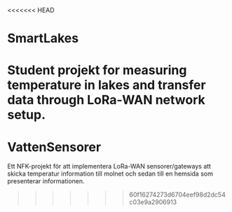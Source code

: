 <<<<<<< HEAD
# SmartLakes
Student projekt for measuring temperature in lakes and transfer data through LoRa-WAN network setup.
=======
# VattenSensorer
Ett NFK-projekt för att implementera LoRa-WAN sensorer/gateways att skicka temperatur information till molnet och sedan till en hemsida som presenterar informationen.
>>>>>>> 60f16274273d6704eef98d2dc54c03e9a2906913
